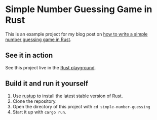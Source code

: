 # Simple Number Guessing Game in Rust

This is an example project for my blog post on [how to write a simple number guessing game in Rust](https://medium.com/@jannden/461d3746f965).

## See it in action

See this project live in the [Rust playground](https://play.rust-lang.org/?version=stable&mode=debug&edition=2021&gist=7f452d013ab5f58aa30a5999f4fecd12).

## Build it and run it yourself

1. Use [rustup](https://rustup.rs/) to install the latest stable version of Rust.
2. Clone the repository.
3. Open the directory of this project with `cd simple-number-guessing`
4. Start it up with `cargo run`.
